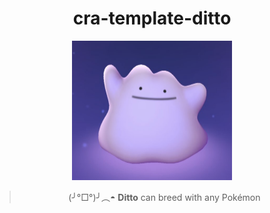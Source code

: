 <h1 align="center">
  cra-template-ditto
</h1>

<p align="center">
  <img src="./docs/images/ditto.png" width="256px">
  <blockquote align="center">
    (╯°□°)╯︵◓ <strong>Ditto</strong> can breed with any Pokémon
  </blockquote>
</p>
